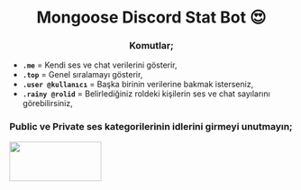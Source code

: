 <h1 align="center">Mongoose Discord Stat Bot 😍</h1>
<h3 align="center">Komutlar;</h3>

- **`.me`** = Kendi ses ve chat verilerini gösterir,
- **`.top`** = Genel sıralamayı gösterir,
- **`.user @kullanıcı`** = Başka birinin verilerine bakmak isterseniz,
- **`.rainy @rolid`** = Belirlediğiniz roldeki kişilerin ses ve chat sayılarını görebilirsiniz,

<h3 align="left">Public ve Private ses kategorilerinin idlerini girmeyi unutmayın;</h3>
<p align="left">
<a href="https://discord.gg/GHr3fKvcMn" target="blank"><img align="center" src="https://media.discordapp.net/attachments/789505114469433344/1046390279042773022/image.png" height="70" width="163" /></a>
</p>
